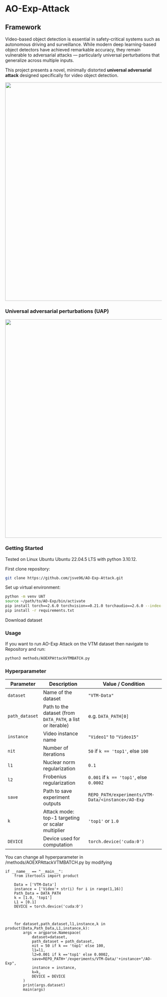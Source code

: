 # AO-Exp-Attack
## Framework
Video-based object detection is essential in safety-critical systems such as autonomous driving and surveillance. While modern deep learning-based object detectors have achieved remarkable accuracy, they remain vulnerable to adversarial attacks — particularly universal perturbations that generalize across multiple inputs.

This project presents a novel, minimally distorted **universal adversarial attack** designed specifically for video object detection.
<p align="center">
  <img width="700" src="UAP_Framework.svg">
</p>

### Universal adversarial perturbations (UAP)

<p align="center">
  <img width="700" src="Attack.gif">
</p>

### Getting Started

Tested on Linux Ubuntu Ubuntu 22.04.5 LTS with python 3.10.12. 

First clone repository:
```bash
git clone https://github.com/jsve96/AO-Exp-Attack.git
```
Set up virtual environment:
```bash
python -m venv UAT
source ~/path/to/AO-Exp/bin/activate
pip install torch==2.6.0 torchvision==0.21.0 torchaudio==2.6.0 --index-url https://download.pytorch.org/whl/cu124
pip install -r requirements.txt
```

Download dataset


### Usage
If you want to run AO-Exp Attack on the VTM dataset then navigate to Repository and run:
```bash
python3 methods/AOEXPAttackVTMBATCH.py
```

### Hyperparameter
| Parameter       | Description                                                                 | Value / Condition            |
|----------------|-----------------------------------------------------------------------------|------------------------------|
| `dataset`       | Name of the dataset                                                        | `"VTM-Data"`                 |
| `path_dataset`  | Path to the dataset (from `DATA_PATH`, a list or iterable)                 | e.g. `DATA_PATH[0]`          |
| `instance`      | Video instance name                                                        | `"Video1"` to `"Video15"`    |
| `nit`           | Number of iterations                                                       | `50` if `k == 'top1'`, else `100` |
| `l1`            | Nuclear norm regularization                                               | `0.1`                        |
| `l2`            | Frobenius regularization                                               | `0.001` if `k == 'top1'`, else `0.0002` |
| `save`          | Path to save experiment outputs                                             | `REPO_PATH/experiments/VTM-Data/<instance>/AO-Exp` |
| `k`             | Attack mode: top-1 targeting or scalar multiplier                          | `'top1'` or `1.0`            |
| `DEVICE`        | Device used for computation                                                 | `torch.device('cuda:0')`     |

You can change all hyperparameter in /methods/AOEXPAttackVTMBATCH.py by modifying 

```python3
if __name__ == "__main__":
    from itertools import product
   
    Data = ['VTM-Data']
    instance = ['Video'+ str(i) for i in range(1,16)]
    Path_Data = DATA_PATH
    k = [1.0, 'top1']
    L1 = [0.1]
    DEVICE = torch.device('cuda:0')

    

    for dataset,path_dataset,l1,instance,k in product(Data,Path_Data,L1,instance,k):
        args = argparse.Namespace(
            dataset=dataset,
            path_dataset = path_dataset,
            nit = 50 if k == 'top1' else 100,
            l1=l1,
            l2=0.001 if k =='top1' else 0.0002,
            save=REPO_PATH+'/experiments/VTM-Data/'+instance+"/AO-Exp",
            instance = instance,
            k=k,
            DEVICE = DEVICE
        )
        print(args.dataset)
        main(args) 

```

